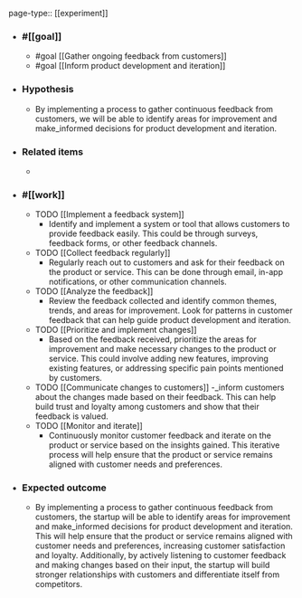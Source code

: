 page-type:: [[experiment]]



  - ### #[[goal]]
    - #goal [[Gather ongoing feedback from customers]]
    - #goal [[Inform product development and iteration]]
  - ### Hypothesis
    - By implementing a process to gather continuous feedback from customers, we will be able to identify areas for improvement and make_informed decisions for product development and iteration.
  - ### Related items
    - 
  - ### #[[work]]
    - TODO [[Implement a feedback system]]
      - Identify and implement a system or tool that allows customers to provide feedback easily. This could be through surveys, feedback forms, or other feedback channels.
    - TODO [[Collect feedback regularly]]
      - Regularly reach out to customers and ask for their feedback on the product or service. This can be done through email, in-app notifications, or other communication channels.
    - TODO [[Analyze the feedback]]
      - Review the feedback collected and identify common themes, trends, and areas for improvement. Look for patterns in customer feedback that can help guide product development and iteration.
    - TODO [[Prioritize and implement changes]]
      - Based on the feedback received, prioritize the areas for improvement and make necessary changes to the product or service. This could involve adding new features, improving existing features, or addressing specific pain points mentioned by customers.
    - TODO [[Communicate changes to customers]]
      -_inform customers about the changes made based on their feedback. This can help build trust and loyalty among customers and show that their feedback is valued.
    - TODO [[Monitor and iterate]]
      - Continuously monitor customer feedback and iterate on the product or service based on the insights gained. This iterative process will help ensure that the product or service remains aligned with customer needs and preferences.
  - ### Expected outcome
    - By implementing a process to gather continuous feedback from customers, the startup will be able to identify areas for improvement and make_informed decisions for product development and iteration. This will help ensure that the product or service remains aligned with customer needs and preferences, increasing customer satisfaction and loyalty. Additionally, by actively listening to customer feedback and making changes based on their input, the startup will build stronger relationships with customers and differentiate itself from competitors.

